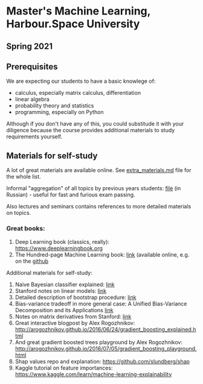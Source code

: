 # Master's Machine Learning, Harbour.Space University
## Spring 2021

## Prerequisites

We are expecting our students to have a basic knowlege of:
* calculus, especially matrix calculus, differentiation
* linear algebra
* probability theory and statistics
* programming, especially on Python

Although if you don't have any of this, you could substitude it with your diligence because the course provides additional materials to study requirements yourself.

## Materials for self-study

A lot of great materials are available online. See [extra_materials.md](https://github.com/girafe-ai/ml-mipt/blob/master/extra_materials.md) file for the whole list.

Informal "aggregation" of all topics by previous years students: [file](https://github.com/girafe-ai/ml-mipt/blob/master/ML_informal_notes.pdf) (in Russian) - useful for fast and furious exam passing.

Also lectures and seminars contains references to more detailed materials on topics.


### Great books:
1. Deep Learning book (classics, really): https://www.deeplearningbook.org
2. The Hundred-page Machine Learning book: [link](http://themlbook.com) (available online, e.g. on the [github](https://github.com/ZakiaSalod/The-Hundred-Page-Machine-Learning-Book)


Additional materials for self-study:
1. Naive Bayesian classifier explained: [link](https://machinelearningmastery.com/classification-as-conditional-probability-and-the-naive-bayes-algorithm/)
2. Stanford notes on linear models: [link](http://cs229.stanford.edu/notes/cs229-notes1.pdf)
3. Detailed description of bootstrap procedure: [link](http://www.math.ntu.edu.tw/~hchen/teaching/LargeSample/notes/notebootstrap.pdf)
4. Bias-variance tradeoff in more general case: A Unified Bias-Variance Decomposition and its Applications [link](https://homes.cs.washington.edu/~pedrod/papers/mlc00a.pdf)
5. Notes on matrix derivatives from Stanford: [link]( http://cs231n.stanford.edu/handouts/derivatives.pdf)
6.  Great interactive blogpost by Alex Rogozhnikov: http://arogozhnikov.github.io/2016/06/24/gradient_boosting_explained.html
7.  And great gradient boosted trees playground by Alex Rogozhnikov: http://arogozhnikov.github.io/2016/07/05/gradient_boosting_playground.html
8. Shap values repo and explanation: https://github.com/slundberg/shap
9. Kaggle tutorial on feature importances: https://www.kaggle.com/learn/machine-learning-explainability
